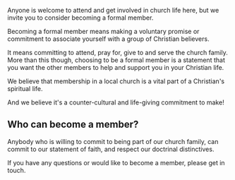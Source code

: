 

Anyone is welcome to attend and get involved in church life here, but we invite you to consider becoming a formal member.

Becoming a formal member means making a voluntary promise or commitment to associate yourself with a group of Christian believers.

It means committing to attend, pray for, give to and serve the church family. More than this though, choosing to be a formal member is a statement that you want the other members to help and support you in your Christian life. 

We believe that membership in a local church is a vital part of a Christian's spiritual life. 

And we believe it's a counter-cultural and life-giving commitment to make!

## Who can become a member?

Anybody who is willing to commit to being part of our church family, can commit to our statement of faith, and respect our doctrinal distinctives.

If you have any questions or would like to become a member, please get in touch.

